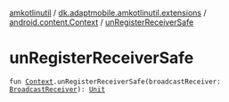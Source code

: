 [amkotlinutil](../../index.md) / [dk.adaptmobile.amkotlinutil.extensions](../index.md) / [android.content.Context](index.md) / [unRegisterReceiverSafe](un-register-receiver-safe.md)

# unRegisterReceiverSafe

`fun `[`Context`](https://developer.android.com/reference/android/content/Context.html)`.unRegisterReceiverSafe(broadcastReceiver: `[`BroadcastReceiver`](https://developer.android.com/reference/android/content/BroadcastReceiver.html)`): `[`Unit`](https://kotlinlang.org/api/latest/jvm/stdlib/kotlin/-unit/index.html)